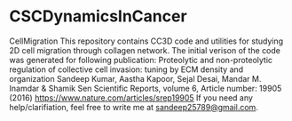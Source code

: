 # CSCDynamicsInCancer
CellMigration This repository contains CC3D code and utilities for studying 2D cell migration through collagen network. The initial verison of the code was generated for following publication:  Proteolytic and non-proteolytic regulation of collective cell invasion: tuning by ECM density and organization Sandeep Kumar, Aastha Kapoor, Sejal Desai, Mandar M. Inamdar &amp; Shamik Sen Scientific Reports, volume 6, Article number: 19905 (2016) https://www.nature.com/articles/srep19905  If you need any help/clarifiation, feel free to write me at sandeep25789@gmail.com.
